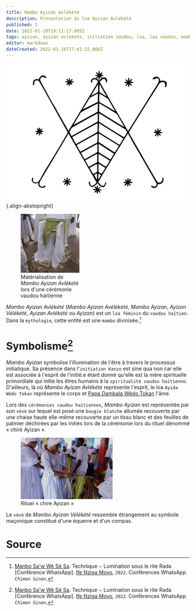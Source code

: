 ```yaml
---
title: Mambo Ayizan Avlékété
description: Présentation du loa Ayizan Avlékété
published: 1
date: 2022-01-10T19:11:17.095Z
tags: ayizan, ayizan avlekete, initiation vaudou, loa, loa vaudou, mambo, mambo ayizan, mambo ayizan avlekete, palme
editor: markdown
dateCreated: 2022-01-10T17:41:22.866Z
---
```


![ayizan-velekete.png](/images/symboles/veve/ayizan-velekete.png){.align-abstopright}

<figure class="image image_resized image-style-align-right" style="width: 32%;"><img src="/images/symboles/materialization/ayizan-avlekete-materialization.jpeg"><figcaption>Matérialisation de <i>Mambo Ayizan Avlékété</i> lors d'une cérémonie vaudou haïtienne</figcaption></figure>

*Mambo Ayizan Avlékété* (*Mambo Ayizan Avélékété*, *Mambo Ayizan*, *Ayizan Vélékété*, *Ayizan Avlékété* ou *Ayizan*) est un `loa féminin` du `vaudou haïtien`. Dans la `mythologie`, cette entité est une `mambo` divinisée.[^1]

# Symbolisme[^1]

*Mambo Ayizan* symbolise l'illumination de l'être à travers le processus initiatique. Sa présence dans l'`initiation Kanzo` est sine qua non car elle est associée à l'esprit de l'initié.e étant donné qu'elle est la mère spirituelle primordiale qui initie les êtres humains à la `spiritualité vaudou haïtienne`.
D'ailleurs, là où *Mambo Ayizan Avlékété* représente l'esprit, le loa `Ayida Wédo Tokan` représente le corps et [Papa Dambala Wédo Tokan](/fr/encyclopedie/dambala-wedo-tokan) l'âme.

Lors des `cérémonies vaudou haïtiennes`, *Mambo Ayizan* est représentée par son `vèvè` sur lequel est posé une `bougie blanche` allumée recouverte par une chaise haute elle-même recouverte par un tissu blanc et des feuilles de palmier déchirées par les initiés lors de la cérémonie lors du rituel dénommé « chiré Ayizan ».

<figure class="image image_resized" style="width: 50%;"><img src="/images/event/ceremony/voodoo/haitian/chire-ayizan.jpeg"><figcaption>Rituel « chire Ayizan »</figcaption></figure>

Le `vèvè` de *Mambo Ayizan Vélékété* ressemble étrangement au symbole maçonique constitué d'une équerre et d'un compas.

# Source

[^1]:  [Manbo Sa'w Wè Sé Sa](https://www.facebook.com/rosmywaystv). Technique − Lumination sous le rite Rada [Conférence WhatsApp]. [Ife Nziga Moyo](https://www.facebook.com/IF%C3%89-Nzinga-Moyo-102447998373899/), `2022`. Conférences WhatsApp `Chimen Ginen`.